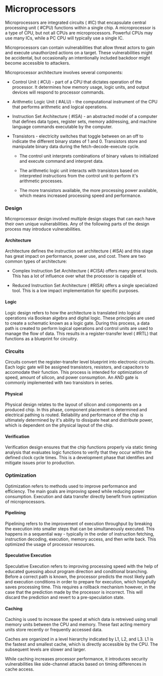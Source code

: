 # Microprocessors

Microprocessors are integrated circuits ( #IC) that encapsulate central processing unit ( #CPU) functions within a single chip. A microprocessor is a type of CPU, but not all CPUs are microprocessors. Powerful CPUs may use many ICs, while a PC CPU will typically use a single IC.

Microprocessors can contain vulnerabilities that allow threat actors to gain and execute unauthorized actions on a target. These vulnerabilities might be accidental, but occasionally an intentionally included backdoor might become accessible to attackers.

Microprocessor architecture involves several components:

- Control Unit ( #CU) - part of a CPU that dictates operation of the processor. It determines how memory usage, logic units, and output devices will respond to processor commands.

- Arithmetic Logic Unit ( #ALU) - the computational instrument of the CPU that performs arithmetic and logical operations.

- Instruction Set Architecture ( #ISA) - an abstracted model of a computer that defines data types, register sets, memory addressing, and machine language commands executable by the computer.

- Transistors - electricity switches that toggle between on an off to indicate the different binary states of 1 and 0. Transistors store and manipulate binary data during the fetch-decode-execute cycle.

	- The control unit interprets combinations of binary values to initialized and execute command and interpret data.

	- The arithmetic logic unit interacts with transistors based on interpreted instructions from the control unit to perform it's arithmetic processes. 

	- The more transistors available, the more processing power available, which means increased processing speed and performance.

### Design

Microprocessor design involved multiple design stages that can each have their own unique vulnerabilities. Any of the following parts of the design process may introduce vulnerabilities.

#### Architecture

Architecture defines the instruction set architecture ( #ISA) and this stage has great impact on performance, power use, and cost. There are two common types of architecture:

- Complex Instruction Set Architecture ( #CISA) offers many general tools. This has a lot of influence over what the processor is capable of.

- Reduced Instruction Set Architecture ( #RISA) offers a single specialized tool. This is a low impact implementation for specific purposes.

#### Logic

Logic design refers to how the architecture is translated into logical operations via Boolean algebra and digital logic. These principles are used to create a schematic known as a logic gate. During this process, a data path is created to perform logical operations and control units are used to manage the flow of data. This results in a register-transfer level ( #RTL) that functions as a blueprint for circuitry. 

### Circuits

Circuits convert the register-transfer level blueprint into electronic circuits. Each logic gate will be assigned transistors, resistors, and capacitors to accomodate their function. This process is intended for optimization of speed, amount of silicon, and power consumption. An AND gate is commonly implemented with two transistors in series.

#### Physical

Physical design relates to the layout of silicon and components on a produced chip. In this phase, component placement is determined and electrical pathing is routed. Reliability and performance of the chip is ultimately determined by it's ability to dissipate heat and distribute power, which is dependent on the physical layout of the chip.

#### Verification

Verification design ensures that the chip functions properly via static timing analysis that evaluates logic functions to verify that they occur within the defined clock cycle times. This is a development phase that identifies and mitigate issues prior to production.

### Optimization

Optimization refers to methods used to improve performance and efficiency. The main goals are improving speed while reducing power consumption. Execution and data transfer directly benefit from optimization of microprocessors.

#### Pipelining

Pipelining refers to the improvement of execution throughput by breaking the execution into smaller steps that can be simultaneously executed. This happens in a sequential way - typically in the order of instruction fetching, instruction decoding, execution, memory access, and then write back. This optimized the usage of processor resources.

#### Speculative Execution

Speculative Execution refers to improving processing speed with the help of educated guessing about program direction and conditional branching. Before a correct path is known, the processor predicts the most likely path and execution conditions in order to prepare for execution, which hopefully saves processing time. This requires a rollback mechanism however, in the case that the prediction made by the processor is incorrect. This will discard the prediction and revert to a pre-speculation state.

#### Caching

Caching is used to increase the speed at which data is retreived using small memory units between the CPU and memory. These fast acting memory units store recently or frequently accessed data.

Caches are organized in a level hierarchy indicated by L1, L2, and L3. L1 is the fastest and smallest cache, which is directly accessible by the CPU. The subsequent levels are slower and larger. 

While caching increases processor performance, it introduces security vulnerabilities like side-channel attacks based on timing differences in cache access.
